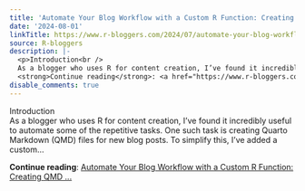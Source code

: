 ```yaml
---
title: 'Automate Your Blog Workflow with a Custom R Function: Creating QMD Files'
date: '2024-08-01'
linkTitle: https://www.r-bloggers.com/2024/07/automate-your-blog-workflow-with-a-custom-r-function-creating-qmd-files/
source: R-bloggers
description: |-
  <p>Introduction<br />
  As a blogger who uses R for content creation, I’ve found it incredibly useful to automate some of the repetitive tasks. One such task is creating Quarto Markdown (QMD) files for new blog posts. To simplify this, I’ve added a custom...</p>
  <strong>Continue reading</strong>: <a href="https://www.r-bloggers.com/2024/07/automate-your-blog-workflow-with-a-custom-r-function-creating-qmd-files/">Automate Your Blog Workflow with a Custom R Function: Creating QMD ...
disable_comments: true
---
```

<p>Introduction<br />
As a blogger who uses R for content creation, I’ve found it incredibly useful to automate some of the repetitive tasks. One such task is creating Quarto Markdown (QMD) files for new blog posts. To simplify this, I’ve added a custom...</p>
<strong>Continue reading</strong>: <a href="https://www.r-bloggers.com/2024/07/automate-your-blog-workflow-with-a-custom-r-function-creating-qmd-files/">Automate Your Blog Workflow with a Custom R Function: Creating QMD ...